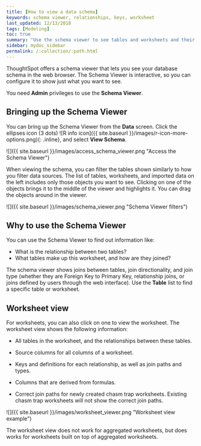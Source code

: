 ```yaml
---
title: [How to view a data schema]
keywords: schema viewer, relationships, keys, worksheet
last_updated: 12/13/2018
tags: [Modeling]
toc: true
summary: "Use the schema viewer to see tables and worksheets and their relationships. "
sidebar: mydoc_sidebar
permalink: /:collection/:path.html
---
```

ThoughtSpot offers a schema viewer that lets you see your database schema in the
web browser. The Schema Viewer is interactive, so you can configure it to show
just what you want to see.

You need **Admin** privileges to use the **Schema Viewer**.

## Bringing up the Schema Viewer

You can bring up the Schema Viewer from the **Data** screen. Click the ellipses icon
(3 dots) ![R info icon]({{ site.baseurl }}/images/r-icon-more-options.png){: .inline},
and select **View Schema**.

 ![]({{ site.baseurl }}/images/access_schema_viewer.png "Access the Schema Viewer")

When viewing the schema, you can filter the tables shown similarly to how you
filter data sources. The list of tables, worksheets, and imported data on the
left includes only those objects you want to see. Clicking on one of the objects
brings it to the middle of the viewer and highlights it. You can drag the
objects around in the viewer.

 ![]({{ site.baseurl }}/images/schema_viewer.png "Schema Viewer filters")

## Why to use the Schema Viewer

You can use the Schema Viewer to find out information like:

-   What is the relationship between two tables?
-   What tables make up this worksheet, and how are they joined?

The schema viewer shows joins between tables, join directionality, and join type
(whether they are Foreign Key to Primary Key, relationship joins, or joins
defined by users through the web interface). Use the **Table** list to find a
specific table or worksheet.

## Worksheet view

For worksheets, you can also click on one to view the worksheet. The worksheet
view shows the following information:

-   All tables in the worksheet, and the relationships between these tables.
-   Source columns for all columns of a worksheet.

-   Keys and definitions for each relationship, as well as join paths and types.

-   Columns that are derived from formulas.

-   Correct join paths for newly created chasm trap worksheets. Existing chasm trap worksheets will not show the correct join paths.


 ![]({{ site.baseurl }}/images/worksheet_viewer.png "Worksheet view example")

The worksheet view does not work for aggregated worksheets, but does works for
worksheets built on top of aggregated worksheets.
